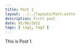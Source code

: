 ```yaml
---
title: Post 1
layout: ../../layouts/Post.astro
description: First post
date: 01/06/2022
tags: [ tag1, tag2 ]
---
```


This is Post 1.
